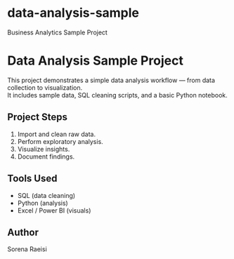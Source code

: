 # data-analysis-sample
Business Analytics Sample Project
# Data Analysis Sample Project

This project demonstrates a simple data analysis workflow — from data collection to visualization.  
It includes sample data, SQL cleaning scripts, and a basic Python notebook.

## Project Steps
1. Import and clean raw data.
2. Perform exploratory analysis.
3. Visualize insights.
4. Document findings.

## Tools Used
- SQL (data cleaning)
- Python (analysis)
- Excel / Power BI (visuals)

## Author
Sorena Raeisi
